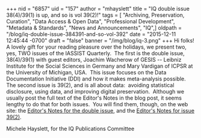 +++
nid = "6857"
uid = "157"
author = "mhayslett"
title = "IQ double issue 38(4)/39(1) is up, and so is vol 39(2)!"
tags = [ "Archiving, Preservation, Curation", "Data Access & Open Data", "Professional Development", "Metadata & Standards", "News and Announcements", "IQ",]
oldpath = "/blog/iq-double-issue-384391-and-so-vol-392"
date = "2015-12-11 12:45:44 -0700"
draft = "false"
banner = "/img/blog/iq-3.png"
+++
Hi folks!  A lovely gift for your reading pleasure over the holidays, we
present two, yes, TWO issues of the IASSIST Quarterly.  The first is the
double issue, 38(4)/39(1) with guest editors, Joachim Wacherow of GESIS
-- Leibniz Institute for the Social Sciences in Germany and Mary
Vardigan of ICPSR at the University of Michigan, USA.  This issue
focuses on the Data Documentation Initiative (DDI) and how it makes
meta-analysis possible.  The second issue is 39(2), and is all about
data:  avoiding statistical disclosure, using data, and improving
digital preservation.  Although we usually post the full text of the
Editor's Notes in the blog post, it seems lengthy to do that for both
issues.  You will find them, though, on the web site: the [Editor's
Notes for the double issue](http://www.iassistdata.org/iq/issue/38/4 "Editor's Notes for Issue 38(4)/39(1)"),
and the [Editor's Notes for issue 39(2)](http://www.iassistdata.org/iq/editor%E2%80%99s-notes-avoiding-disclosure-using-data-and-improving-digital-preservation "Editor's Notes for Issue 39(2)").

Michele Hayslett, for the IQ Publications Committee
